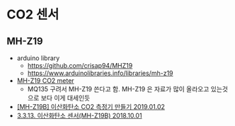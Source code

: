 # CO2 센서
## MH-Z19
* arduino library
  * https://github.com/crisap94/MHZ19
  * https://www.arduinolibraries.info/libraries/mh-z19
* [MH-Z19 CO2 meter](http://ihormelnyk.com/mh-z19_co2_meter)
  * MQ135 구려서 MH-Z19 쓴다고 함. MH-Z19 은 자료가 많이 올라오고 있는것으로 보다 이게 대세인듯
* [[MH-Z19B] 이산화탄소 CO2 측정기 만들기 2019.01.02](https://blog.naver.com/steamedu123/221432217930)
* [3.3.13. 이산화탄소 센서(MH-Z19B) 2018.10.01](https://blog.naver.com/steamedu123/221369187964)